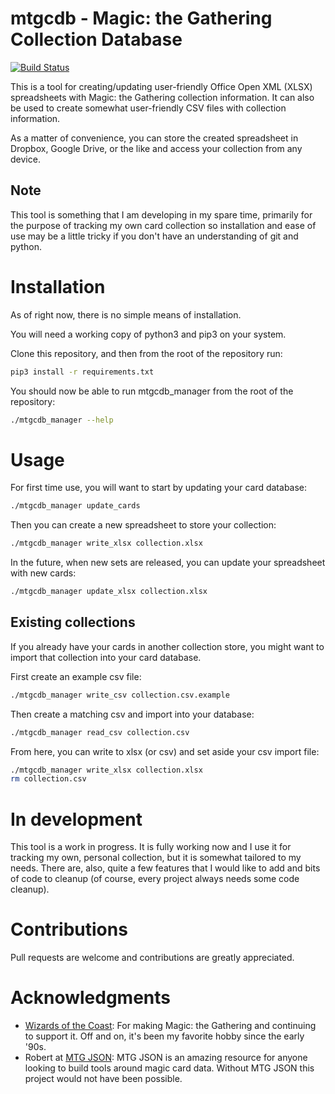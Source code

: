# mtgcdb - Magic: the Gathering Collection Database

[![Build Status](https://travis-ci.org/gwax/mtgcdb.svg?branch=master)](https://travis-ci.org/gwax/mtgcdb)

This is a tool for creating/updating user-friendly Office Open XML (XLSX)
spreadsheets with Magic: the Gathering collection information. It can also
be used to create somewhat user-friendly CSV files with collection information.

As a matter of convenience, you can store the created spreadsheet in
Dropbox, Google Drive, or the like and access your collection from
any device.

## Note

This tool is something that I am developing in my spare time, primarily for
the purpose of tracking my own card collection so installation and ease of
use may be a little tricky if you don't have an understanding of git and python.

# Installation

As of right now, there is no simple means of installation.

You will need a working copy of python3 and pip3 on your system.

Clone this repository, and then from the root of the repository run:

```bash
pip3 install -r requirements.txt
```

You should now be able to run mtgcdb_manager from the root of the repository:

```bash
./mtgcdb_manager --help
```

# Usage

For first time use, you will want to start by updating your card database:

```bash
./mtgcdb_manager update_cards
```

Then you can create a new spreadsheet to store your collection:

```bash
./mtgcdb_manager write_xlsx collection.xlsx
```

In the future, when new sets are released, you can update your spreadsheet
with new cards:

```bash
./mtgcdb_manager update_xlsx collection.xlsx
```

## Existing collections

If you already have your cards in another collection store, you might want to
import that collection into your card database.

First create an example csv file:

```bash
./mtgcdb_manager write_csv collection.csv.example
```

Then create a matching csv and import into your database:

```bash
./mtgcdb_manager read_csv collection.csv
```

From here, you can write to xlsx (or csv) and set aside your csv import file:

```bash
./mtgcdb_manager write_xlsx collection.xlsx
rm collection.csv
```

# In development

This tool is a work in progress. It is fully working now and I use it for
tracking my own, personal collection, but it is somewhat tailored to my
needs. There are, also, quite a few features that I would like to add and
bits of code to cleanup (of course, every project always needs some code
cleanup).

# Contributions

Pull requests are welcome and contributions are greatly appreciated.

# Acknowledgments

* [Wizards of the Coast](http://magic.wizards.com/): For making Magic: the
Gathering and continuing to support it. Off and on, it's been my favorite
hobby since the early '90s.
* Robert at [MTG JSON](http://mtgjson.com): MTG JSON is an amazing resource
for anyone looking to build tools around magic card data. Without MTG JSON
this project would not have been possible.
